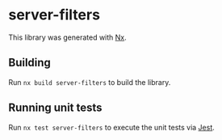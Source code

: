 # server-filters

This library was generated with [Nx](https://nx.dev).

## Building

Run `nx build server-filters` to build the library.

## Running unit tests

Run `nx test server-filters` to execute the unit tests via [Jest](https://jestjs.io).
